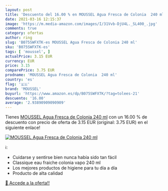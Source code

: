 ```yaml
---
layout: post
title: 'Descuento del 16.00 % en MOUSSEL Agua Fresca de Colonia  240 ml'
date: 2021-03-16 12:15:37
image: 'https://m.media-amazon.com/images/I/31Vvb-DjU4L._SL400_.jpg'
comments: true
category: ofertas
author: ring
slug: 'B075SWFXTK-es MOUSSEL Agua Fresca de Colonia 240 ml'
sku: 'B075SWFXTK-es'
tags: [ 'moussel', ]
actualPrice: 3.15 EUR
currency: EUR
price: 3.15
comparePrice: 3.75 EUR
prodname: 'MOUSSEL Agua Fresca de Colonia  240 ml'
country: 'es'
flag: '🇪🇸'
brand: 'MOUSSEL'
buyurl: 'https://www.amazon.es/dp/B075SWFXTK/?tag=tolees-21'
descuento: '16.00'
average: '2.93890909090909'
---
```


Tienes [MOUSSEL Agua Fresca de Colonia  240 ml](https://www.amazon.es/dp/B075SWFXTK/?tag=tolees-21) con un 16.00 % de descuento con precio de oferta de 3.15 EUR (original: 3.75 EUR) en el siguiente enlace!

[![MOUSSEL Agua Fresca de Colonia  240 ml](https://m.media-amazon.com/images/I/31Vvb-DjU4L._SL400_.jpg)](https://www.amazon.es/dp/B075SWFXTK/?tag=tolees-21)

ℹ️:

- Cuidarse y sentirse bien nunca había sido tan fácil
- Classique eau fraiche colonia vapo 240 ml
- Los mejores productos de higiene para tu día a día
- Producto de alta calidad

[🛒 Accede a la oferta!!](https://www.amazon.es/dp/B075SWFXTK/?tag=tolees-21)
